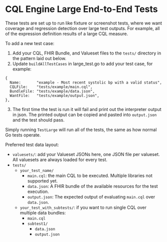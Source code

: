 # CQL Engine Large End-to-End Tests

These tests are set up to run like fixture or screenshot tests, where we want coverage and regression detection over large test outputs. For example, all of the expression definition results of a large CQL measure.

To add a new test case:

1. Add your CQL, FHIR Bundle, and Valueset files to the `tests/` directory in
   the pattern laid out below.
2. Update `buildAllTestCases` in large_test.go to add your test case, for example:

```
{
  Name:       "example - Most recent systolic bp with a valid status",
  CQLFile:    "tests/example/main.cql",
  BundleFile: "tests/example/data.json",
  WantFile:   "tests/example/output.json",
},
```
3. The first time the test is run it will fail and print out the interpreter output in json. The printed output can be copied and pasted into `output.json` and the test should pass.

Simply running `TestLarge` will run all of the tests, the same as how normal Go tests operate.

Preferred test data layout:

* `valuesets/`: add your Valueset JSONs here, one JSON file per valueset. All
  valuesets are always loaded for every test.
* `tests/`
  * `your_test_name/`
      * `main.cql`: the main CQL to be executed. Multiple libraries not supported
      yet.
      * `data.json`: A FHIR bundle of the available resources for the test
      execution.
      * `output.json`: The expected output of evaluating `main.cql` over
      `data.json`.
  * `your_test_with_subtests/`: if you want to run single CQL over multiple data
    bundles:
      * `main.cql`
      * `subtest1/`
          * `data.json`
          * `output.json`
